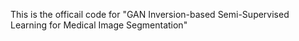 This is the officail code for "GAN Inversion-based Semi-Supervised Learning for Medical Image Segmentation"
